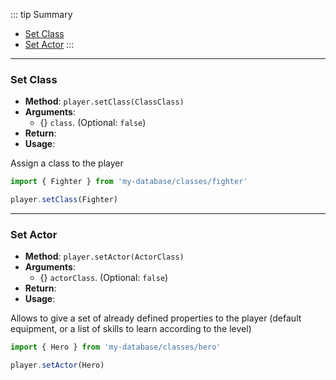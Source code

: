 ::: tip Summary
- [Set Class](#set-class)
- [Set Actor](#set-actor)
:::
---
### Set Class
- **Method**: `player.setClass(ClassClass)`
- **Arguments**:
    - {<Type type='<a href="/database/class.html">ClassClass</a>' />} `class`.  (Optional: `false`)
- **Return**: <Type type='instance of<a href="/database/class.html">ClassClass</a>' />   
- **Usage**:

 
Assign a class to the player

```ts
import { Fighter } from 'my-database/classes/fighter'

player.setClass(Fighter)
```


---
### Set Actor
- **Method**: `player.setActor(ActorClass)`
- **Arguments**:
    - {<Type type='<a href="/database/actor.html">ActorClass</a>' />} `actorClass`.  (Optional: `false`)
- **Return**: <Type type='instance of<a href="/database/actor.html">ActorClass</a>' />   
- **Usage**:

 
Allows to give a set of already defined properties to the player (default equipment, or a list of skills to learn according to the level)

```ts
import { Hero } from 'my-database/classes/hero'

player.setActor(Hero)
```

